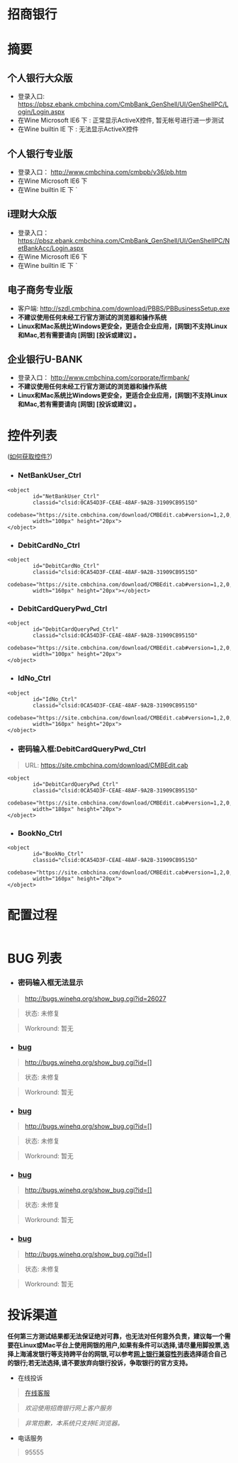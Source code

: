 # 招商银行

# 摘要 #
## 个人银行大众版 ##
  * 登录入口: https://pbsz.ebank.cmbchina.com/CmbBank_GenShell/UI/GenShellPC/Login/Login.aspx
  * 在Wine Microsoft IE6 下 : 正常显示ActiveX控件, 暂无帐号进行进一步测试
  * 在Wine builtin IE 下 : 无法显示ActiveX控件

## 个人银行专业版 ##
  * 登录入口： http://www.cmbchina.com/cmbpb/v36/pb.htm
  * 在Wine Microsoft IE6 下
  * 在Wine builtin IE 下 `

## i理财大众版 ##
  * 登录入口： https://pbsz.ebank.cmbchina.com/CmbBank_GenShell/UI/GenShellPC/NetBankAcc/Login.aspx
  * 在Wine Microsoft IE6 下
  * 在Wine builtin IE 下 `

## 电子商务专业版 ##
  * 客户端: http://szdl.cmbchina.com/download/PBBS/PBBusinessSetup.exe
  * **不建议使用任何未经工行官方测试的浏览器和操作系统**
  * **Linux和Mac系统比Windows更安全，更适合企业应用，[网银]不支持Linux和Mac,若有需要请向 [网银] [投诉或建议] 。**

## 企业银行U-BANK ##
  * 登录入口： http://www.cmbchina.com/corporate/firmbank/
  * **不建议使用任何未经工行官方测试的浏览器和操作系统**
  * **Linux和Mac系统比Windows更安全，更适合企业应用，[网银]不支持Linux和Mac,若有需要请向 [网银] [投诉或建议] 。**



# 控件列表 #
([如何获取控件?](getObject.md))

  * ### NetBankUser\_Ctrl ###

```
<object 
        id="NetBankUser_Ctrl" 
        classid="clsid:0CA54D3F-CEAE-48AF-9A2B-31909CB9515D"
        codebase="https://site.cmbchina.com/download/CMBEdit.cab#version=1,2,0,1" 
        width="100px" height="20px">
</object>
```

  * ### DebitCardNo\_Ctrl ###

```
<object 
        id="DebitCardNo_Ctrl" 
        classid="clsid:0CA54D3F-CEAE-48AF-9A2B-31909CB9515D" 
        codebase="https://site.cmbchina.com/download/CMBEdit.cab#version=1,2,0,1" 
        width="160px" height="20px"></object>
```

  * ### DebitCardQueryPwd\_Ctrl ###

```
<object 
        id="DebitCardQueryPwd_Ctrl" 
        classid="clsid:0CA54D3F-CEAE-48AF-9A2B-31909CB9515D"         
        codebase="https://site.cmbchina.com/download/CMBEdit.cab#version=1,2,0,1" 
        width="100px" height="20px">
</object>
```

  * ### IdNo\_Ctrl ###

```
<object 
        id="IdNo_Ctrl" 
        classid="clsid:0CA54D3F-CEAE-48AF-9A2B-31909CB9515D" 
        codebase="https://site.cmbchina.com/download/CMBEdit.cab#version=1,2,0,1" 
        width="160px" height="20px">
</object>
```

  * ### 密码输入框:DebitCardQueryPwd\_Ctrl ###

> URL: https://site.cmbchina.com/download/CMBEdit.cab

```
<object
        id="DebitCardQueryPwd_Ctrl"
        classid="clsid:0CA54D3F-CEAE-48AF-9A2B-31909CB9515D"
        codebase="https://site.cmbchina.com/download/CMBEdit.cab#version=1,2,0,1"
        width="180px" height="20px"> 
</object>
```

  * ### BookNo\_Ctrl ###

```
<object 
        id="BookNo_Ctrl" 
        classid="clsid:0CA54D3F-CEAE-48AF-9A2B-31909CB9515D" 
        codebase="https://site.cmbchina.com/download/CMBEdit.cab#version=1,2,0,1" 
        width="160px" height="20px">
</object>
```


# 配置过程 #
```

```
# BUG 列表 #

  * ### 密码输入框无法显示 ###
> http://bugs.winehq.org/show_bug.cgi?id=26027

> 状态: 未修复

> Workround: 暂无

  * ### [bug](bug.md) ###
> http://bugs.winehq.org/show_bug.cgi?id=[]

> 状态: 未修复

> Workround: 暂无

  * ### [bug](bug.md) ###
> http://bugs.winehq.org/show_bug.cgi?id=[]

> 状态: 未修复

> Workround: 暂无

  * ### [bug](bug.md) ###
> http://bugs.winehq.org/show_bug.cgi?id=[]

> 状态: 未修复

> Workround: 暂无

  * ### [bug](bug.md) ###
> http://bugs.winehq.org/show_bug.cgi?id=[]

> 状态: 未修复

> Workround: 暂无

# 投诉渠道 #

**任何第三方测试结果都无法保证绝对可靠，也无法对任何意外负责，建议每一个需要在Linux或Mac平台上使用网银的用户,如果有条件可以选择,请尽量用脚投票,选择上海浦发银行等支持跨平台的网银,可以参考[网上银行兼容性列表](http://goo.gl/Itab7)选择适合自己的银行;若无法选择,请不要放弃向银行投诉，争取银行的官方支持。**


  * 在线投诉
> [在线客服](https://forum.cmbchina.com/pcs/Service.aspx?hdType=Normal&hdToken=%3C%3fxml+version%3d%221.0%22+encoding%3d%22gb2312%22%3f%3E%3CToken%3E%3CIDType%3E8%3C/IDType%3E%3CID%3E%3C/ID%3E%3CCardIDList%3E%3C/CardIDList%3E%3CName%3E%3C/Name%3E%3CFrom%3EE%3C/From%3E%3CSystime%3E20110318+20:23:48%3C/Systime%3E%3CVerify_Type%3EHMAC_SHA1%3C/Verify_Type%3E%3CVerify%3EB%2bTZxKzRhK/pfOOGreDoPK4edGA%3d%3C/Verify%3E%3C/Token%3E)

> _欢迎使用招商银行网上客户服务_

> _非常抱歉，本系统只支持IE浏览器。_


  * 电话服务
> 95555